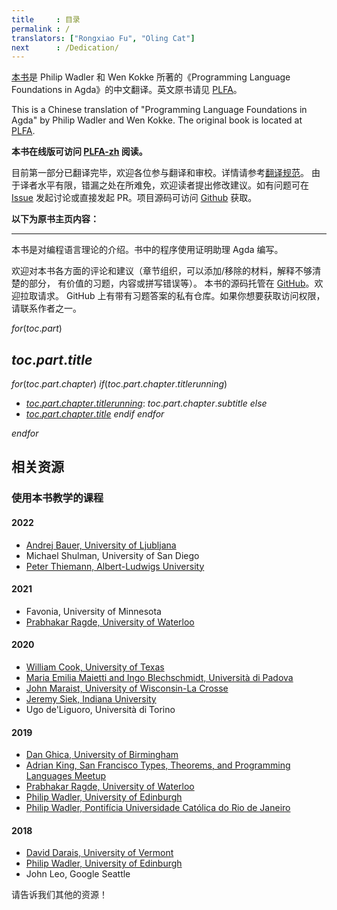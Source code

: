```yaml
---
title     : 目录
permalink : /
translators: ["Rongxiao Fu", "Oling Cat"]
next      : /Dedication/
---
```


[本书][PLFA-zh]是 Philip Wadler 和 Wen Kokke 所著的《Programming Language Foundations in Agda》的中文翻译。英文原书请见 [PLFA]。

This is a Chinese translation of "Programming Language Foundations in Agda" by Philip Wadler and Wen Kokke. The original book is located at [PLFA].

**本书在线版可访问 [PLFA-zh] 阅读。**

目前第一部分已翻译完毕，欢迎各位参与翻译和审校。详情请参考[翻译规范][TransSpec]。
由于译者水平有限，错漏之处在所难免，欢迎读者提出修改建议。如有问题可在 [Issue]
发起讨论或直接发起 PR。项目源码可访问 [Github][Github-zh] 获取。

**以下为原书主页内容：**

---

<!---
This book is an introduction to programming language theory using the proof
assistant Agda.
--->

本书是对编程语言理论的介绍。书中的程序使用证明助理 Agda 编写。

<!---
Comments on all matters---organisation, material to add, material to remove,
parts that require better explanation, good exercises, errors, and typos---are
welcome.  The book repository is on [GitHub]. Pull requests are encouraged.
There is a private repository of answers to selected questions on github. Please
contact one of the authors if you would like to access it.
--->

欢迎对本书各方面的评论和建议（章节组织，可以添加/移除的材料，解释不够清楚的部分，
有价值的习题，内容或拼写错误等）。
本书的源码托管在 [GitHub]。欢迎拉取请求。
GitHub 上有带有习题答案的私有仓库。如果你想要获取访问权限，请联系作者之一。


$for(toc.part)$
## $toc.part.title$
$for(toc.part.chapter)$
$if(toc.part.chapter.titlerunning)$
  * [$toc.part.chapter.titlerunning$]($toc.part.chapter.url$): $toc.part.chapter.subtitle$
$else$
  * [$toc.part.chapter.title$]($toc.part.chapter.url$)
$endif$
$endfor$

$endfor$

<!-- NOTE: The Mailing Lists are Deprecated -->
<!--
### Mailing lists
  * [plfa-interest@inf.ed.ac.uk](https://lists.inf.ed.ac.uk/mailman/listinfo/plfa-interest): <br />
    A mailing list for users of the book. <br />
    This is the place to ask and answer questions, or comment on the content of the book.
  * [plfa-dev@inf.ed.ac.uk](https://lists.inf.ed.ac.uk/mailman/listinfo/plfa-dev): <br />
    A mailing list for contributors. <br />
    This is the place to discuss changes and new additions to the book in excruciating detail.
-->

<!--
## Related
-->

## 相关资源


<!--
### Courses taught from the textbook
-->

### 使用本书教学的课程

#### 2022
  * [Andrej Bauer, University of Ljubljana][UL-2022]
  * Michael Shulman, University of San Diego
    <!-- The course website is not public. -->
  * [Peter Thiemann, Albert-Ludwigs University][Freiburg-2022]

[UL-2022]: https://web.archive.org/web/20220222095923/https://www.andrej.com/zapiski/ISRM-LOGRAC-2022/00-introduction.html
[Freiburg-2022]: https://web.archive.org/web/20220810154516/https://proglang.informatik.uni-freiburg.de/teaching/proglang/2022ss/

#### 2021
  * Favonia, University of Minnesota
    <!-- The course website is not public. -->
  * [Prabhakar Ragde, University of Waterloo][UW-2021]

[UW-2021]: https://web.archive.org/web/20210424214202/https://cs.uwaterloo.ca/~plragde/747/

#### 2020
  * [William Cook, University of Texas][UT-2020]
  * [Maria Emilia Maietti and Ingo Blechschmidt, Università di Padova][Padova-2020]
  * [John Maraist, University of Wisconsin-La Crosse][UWL-2020]
  * [Jeremy Siek, Indiana University][IU-2020]
  * Ugo de'Liguoro, Università di Torino
    <!-- The course website is not public. -->

[UT-2020]: https://web.archive.org/web/20220101114527/https://www.cs.utexas.edu/~wcook/Courses/386L/Sp2020-GradPL.pdf
[Padova-2020]: https://web.archive.org/web/20220810154713/https://www.math.unipd.it/~maietti/typ21.html
[UWL-2020]: https://web.archive.org/web/20220810155032/https://github.com/jphmrst/PLC/tree/fall2020#readme
[IU-2020]: https://web.archive.org/web/20220421134334/https://jsiek.github.io/B522-PL-Foundations/

#### 2019
  * [Dan Ghica, University of Birmingham][BHAM-2019]
  * [Adrian King, San Francisco Types, Theorems, and Programming Languages Meetup][SFPL-Meetup-2019]
  * [Prabhakar Ragde, University of Waterloo][UW-2019]
  * [Philip Wadler, University of Edinburgh][TSPL-2019]
  * [Philip Wadler, Pontifícia Universidade Católica do Rio de Janeiro][PUC-2019]

[BHAM-2019]: https://web.archive.org/web/20210126123738/https://www.cs.bham.ac.uk/internal/modules/2019/06-26943/
[SFPL-Meetup-2019]: https://meet.meetup.com/wf/click?upn=ZDzXt-2B-2BZmzYir6Bq5X7vEQ2iNYdgjN9-2FU9nWKp99AU8rZjrncUsSYODqOGn6kV-2BqW71oirCo-2Bk8O1q2FtDFhYZR-2B737CPhNWBjt58LuSRC-2BWTj61VZCHquysW8z7dVtQWxB5Sorl3chjZLDptP70L7aBZL14FTERnKJcRQdrMtc-3D_IqHN4t3hH47BvE1Cz0BakIxV4odHudhr6IVs-2Fzslmv-2FBuORsh-2FwQmOxMBdyMHsSBndQDQmt47hobqsLp-2Bm04Y9LwgV66MGyucsd0I9EgDEUB-2FjzdtSgRv-2Fxng8Pgsa3AZIEYILOhLpQ5ige5VFYTEHVN1pEqnujCHovmTxJkqAK9H-2BIL15-2FPxx97RfHcz7M30YNyqp6TOYfgTxyUHc6lufYKFA75Y7MV6MeDJMxw9-2FYUxR6CEjdoagQBmaGkBVzN
[UW-2019]: https://web.archive.org/web/20220103155952/https://cs.uwaterloo.ca/~plragde/842/
[TSPL-2019]: https://plfa.github.io/20.07/TSPL/2019/
[PUC-2019]: https://plfa.github.io/20.07/PUC/2019/

[EUSA-2020]: https://web.archive.org/web/20201130051416/https://www.eusa.ed.ac.uk/representation/campaigns/teachingawards2020/
<!-- The link to the teaching awards is unused. -->

#### 2018
  * [David Darais, University of Vermont][UVM-2018]
  * [Philip Wadler, University of Edinburgh][TSPL-2018]
  * John Leo, Google Seattle
    <!-- The course website is not public. -->

[TSPL-2018]: https://plfa.github.io/19.08/TSPL/2018/
[UVM-2018]: https://web.archive.org/web/20190324115921/https://david.darais.com/courses/fa2018-cs295A/

<!--
Please tell us of others!
-->

请告诉我们其他的资源！

[GitHub]: https://github.com/plfa/plfa.github.io/
[SBMF]: https://homepages.inf.ed.ac.uk/wadler/topics/agda.html#sbmf
[SCP]: https://homepages.inf.ed.ac.uk/wadler/topics/agda.html#scf
[NextJournal]: https://nextjournal.com/plfa/ToC
[PLFA]: https://plfa.github.io/
[PLFA-zh]: https://agda-zh.github.io/PLFA-zh/
[Issue]: https://github.com/Agda-zh/plfa-zh/issues
[TransSpec]: https://github.com/Agda-zh/PLFA-zh/issues/1
[Github-zh]: https://github.com/Agda-zh/PLFA-zh
